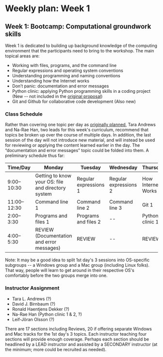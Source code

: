 # Weekly plan: Week 1

## Week 1: Bootcamp: Computational groundwork skills

Week 1 is dedicated to building up background knowledge of the computing environment that the participants need to bring to the workshop. The main topical areas are:

- Working with files, programs, and the command line
- Regular expressions and operating system conventions
- Understanding programming and naming conventions
- Understanding how the Internet works
- Don’t panic: documentation and error messages
- Python clinic: applying Python programming skills in a coding project (New -- not included in the [original proposal](topics.md))
- Git and Github for collaborative code development (Also new)

### Class Schedule
Rather than covering one topic per day as [originally planned](topics.md), Tara Andrews and Na-Rae Han, two leads for this week's curriculum, recommend that topics be broken up over the course of multiple days. In addition, the last session of the day will not introduce new material, and will instead be used for reviewing or applying the content learned earlier in the day. The “documentation and error messages” topic could be folded into them. A preliminary schedule thus far:

Time/Day	| Monday | Tuesday | Wednesday | Thursday | Friday
--- | ------ | ------- | --------- | -------- | ------
9:00–10:30 | Getting to know your OS: file and directory system | Regular expressions 1 | Regular expressions 2 | How Internet Works 1 | How Internet Works 2
11:00–12:30 | Command line 1 | Command line 2 | Command line 3 | Git 1 | Git 2 
2:00–3:30 | Programs and files 1 | Programs and files 2 | -- | Python clinic 1 | Python clinic 2
4:00–5:30 | REVIEW (Documentation and error messages) | REVIEW | -- | REVIEW | --

Note: It may be a good idea to split 1st day's 3 sessions into OS-specific subgroups -- a Windows group and a Mac group (including Linux folks). That way, people will learn to get around in their respective OS's comfortably before the two groups merge into one. 

### Instructor Assignment
- Tara L. Andrews (?)
- David J. Birnbaum (?)
- Ronald Haentjens Dekker (?)
- Na-Rae Han (Python clinic 1 & 2, ?)
- Leif-Jöran Olsson (?)

There are 17 sections including Reviews, 20 if offering separate Windows and Mac tracks for the 1st day's 3 topics. Each instructor teaching four sections will provide enough coverage. Perhaps each section should be headlined by a LEAD instructor and assisted by a SECONDARY instructor (at the minimum; more could be recruited as needed). 